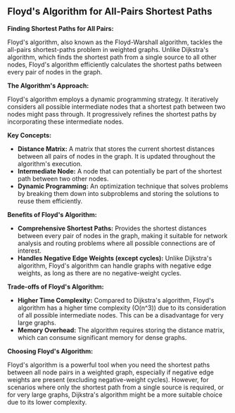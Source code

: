 ## Floyd's Algorithm for All-Pairs Shortest Paths

**Finding Shortest Paths for All Pairs:**

Floyd's algorithm, also known as the Floyd-Warshall algorithm, tackles the
all-pairs shortest-paths problem in weighted graphs. Unlike Dijkstra's
algorithm, which finds the shortest path from a single source to all other
nodes, Floyd's algorithm efficiently calculates the shortest paths between every
pair of nodes in the graph.

**The Algorithm's Approach:**

Floyd's algorithm employs a dynamic programming strategy. It iteratively
considers all possible intermediate nodes that a shortest path between two nodes
might pass through. It progressively refines the shortest paths by incorporating
these intermediate nodes.

**Key Concepts:**

- **Distance Matrix:** A matrix that stores the current shortest distances
  between all pairs of nodes in the graph. It is updated throughout the
  algorithm's execution.
- **Intermediate Node:** A node that can potentially be part of the shortest
  path between two other nodes.
- **Dynamic Programming:** An optimization technique that solves problems by
  breaking them down into subproblems and storing the solutions to reuse them
  efficiently.

**Benefits of Floyd's Algorithm:**

- **Comprehensive Shortest Paths:** Provides the shortest distances between
  every pair of nodes in the graph, making it suitable for network analysis and
  routing problems where all possible connections are of interest.
- **Handles Negative Edge Weights (except cycles):** Unlike Dijkstra's
  algorithm, Floyd's algorithm can handle graphs with negative edge weights, as
  long as there are no negative-weight cycles.

**Trade-offs of Floyd's Algorithm:**

- **Higher Time Complexity:** Compared to Dijkstra's algorithm, Floyd's
  algorithm has a higher time complexity (O(n^3)) due to its consideration of
  all possible intermediate nodes. This can be a disadvantage for very large
  graphs.
- **Memory Overhead:** The algorithm requires storing the distance matrix, which
  can consume significant memory for dense graphs.

**Choosing Floyd's Algorithm:**

Floyd's algorithm is a powerful tool when you need the shortest paths between
all node pairs in a weighted graph, especially if negative edge weights are
present (excluding negative-weight cycles). However, for scenarios where only
the shortest path from a single source is required, or for very large graphs,
Dijkstra's algorithm might be a more suitable choice due to its lower
complexity.

